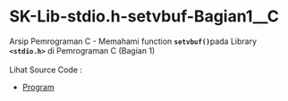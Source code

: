# SK-Lib-stdio.h-setvbuf-Bagian1__C
Arsip Pemrograman C - Memahami function <code><b>setvbuf()</b></code>pada Library <code><b>&lt;stdio.h></b></code> di Pemrograman C (Bagian 1)<br><br>
Lihat Source Code : <br>
- <a href="https://github.com/RizkyKhapidsyah/SK-Lib-stdio.h-setvbuf-Bagian1__C/blob/master/SK-Lib-stdio.h-setvbuf-Bagian1__C/Source.c">Program</a>
